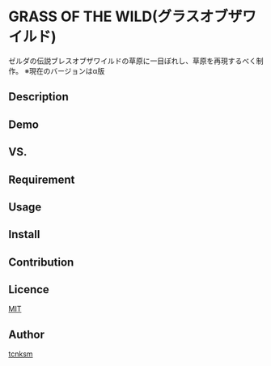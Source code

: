 GRASS OF THE WILD(グラスオブザワイルド)
====

ゼルダの伝説ブレスオブザワイルドの草原に一目ぼれし、草原を再現するべく制作。
※現在のバージョンはα版

## Description

## Demo

## VS. 

## Requirement

## Usage

## Install

## Contribution

## Licence

[MIT](https://github.com/tcnksm/tool/blob/master/LICENCE)

## Author

[tcnksm](https://github.com/tcnksm)
